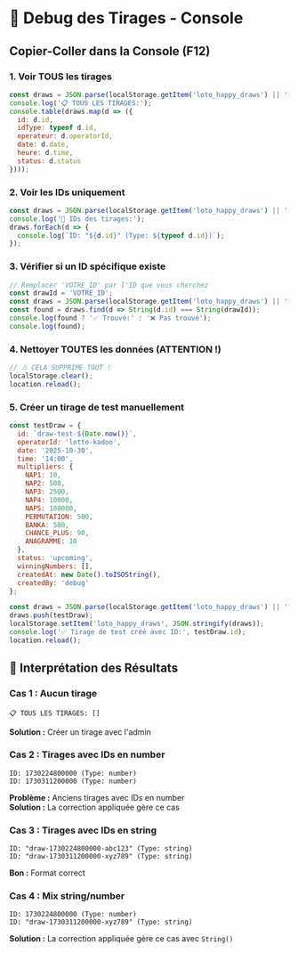 # 🐛 Debug des Tirages - Console

## Copier-Coller dans la Console (F12)

### 1. Voir TOUS les tirages
```javascript
const draws = JSON.parse(localStorage.getItem('loto_happy_draws') || '[]');
console.log('📋 TOUS LES TIRAGES:');
console.table(draws.map(d => ({
  id: d.id,
  idType: typeof d.id,
  operateur: d.operatorId,
  date: d.date,
  heure: d.time,
  status: d.status
})));
```

### 2. Voir les IDs uniquement
```javascript
const draws = JSON.parse(localStorage.getItem('loto_happy_draws') || '[]');
console.log('🔑 IDs des tirages:');
draws.forEach(d => {
  console.log(`ID: "${d.id}" (Type: ${typeof d.id})`);
});
```

### 3. Vérifier si un ID spécifique existe
```javascript
// Remplacer 'VOTRE_ID' par l'ID que vous cherchez
const drawId = 'VOTRE_ID';
const draws = JSON.parse(localStorage.getItem('loto_happy_draws') || '[]');
const found = draws.find(d => String(d.id) === String(drawId));
console.log(found ? '✅ Trouvé:' : '❌ Pas trouvé');
console.log(found);
```

### 4. Nettoyer TOUTES les données (ATTENTION !)
```javascript
// ⚠️ CELA SUPPRIME TOUT !
localStorage.clear();
location.reload();
```

### 5. Créer un tirage de test manuellement
```javascript
const testDraw = {
  id: `draw-test-${Date.now()}`,
  operatorId: 'lotto-kadoo',
  date: '2025-10-30',
  time: '14:00',
  multipliers: {
    NAP1: 10,
    NAP2: 500,
    NAP3: 2500,
    NAP4: 10000,
    NAP5: 100000,
    PERMUTATION: 500,
    BANKA: 500,
    CHANCE_PLUS: 90,
    ANAGRAMME: 10
  },
  status: 'upcoming',
  winningNumbers: [],
  createdAt: new Date().toISOString(),
  createdBy: 'debug'
};

const draws = JSON.parse(localStorage.getItem('loto_happy_draws') || '[]');
draws.push(testDraw);
localStorage.setItem('loto_happy_draws', JSON.stringify(draws));
console.log('✅ Tirage de test créé avec ID:', testDraw.id);
location.reload();
```

## 📝 Interprétation des Résultats

### Cas 1 : Aucun tirage
```
📋 TOUS LES TIRAGES: []
```
**Solution :** Créer un tirage avec l'admin

### Cas 2 : Tirages avec IDs en number
```
ID: 1730224800000 (Type: number)
ID: 1730311200000 (Type: number)
```
**Problème :** Anciens tirages avec IDs en number  
**Solution :** La correction appliquée gère ce cas

### Cas 3 : Tirages avec IDs en string
```
ID: "draw-1730224800000-abc123" (Type: string)
ID: "draw-1730311200000-xyz789" (Type: string)
```
**Bon :** Format correct

### Cas 4 : Mix string/number
```
ID: 1730224800000 (Type: number)
ID: "draw-1730311200000-xyz789" (Type: string)
```
**Solution :** La correction appliquée gère ce cas avec `String()`
